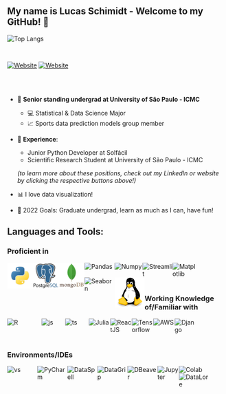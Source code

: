 ## My name is Lucas Schimidt - Welcome to my GitHub! 👋

![Top Langs](https://github-readme-stats.vercel.app/api/top-langs/?username=lschimidtc)

<br>

[![Website](https://img.shields.io/badge/My_Website_Portfolio-9cf?style=for-the-badge)](https://lucasschimidtc.github.io/)
[![Website](https://img.shields.io/badge/linkedin-%230077B5.svg?&style=for-the-badge&logo=linkedin&logoColor=white)](https://www.linkedin.com/in/lucasschimidtc/)

<br>
<br>

- 📍 **Senior standing undergrad at University of São Paulo - ICMC** 
  - 💻 Statistical & Data Science Major
  - 📈 Sports data prediction models group member

- 🧪 **Experience**:
  - Junior Python Developer at Solfácil
  - Scientific Research Student at University of São Paulo - ICMC

  *(to learn more about these positions, check out my LinkedIn or website by clicking the respective buttons above!)*

- 📊 I love data visualization!
- 🥅 2022 Goals: Graduate undergrad, learn as much as I can, have fun!

## Languages and Tools:

### **Proficient in**

<img align="left" alt="Python" width="60px" src="https://raw.githubusercontent.com/github/explore/80688e429a7d4ef2fca1e82350fe8e3517d3494d/topics/python/python.png" />

<img align="left" alt="PostgreSQL" width="60px" src="https://raw.githubusercontent.com/devicons/devicon/master/icons/postgresql/postgresql-original-wordmark.svg" />

<img align="left" alt="MongoDB" width="60px" src="https://raw.githubusercontent.com/devicons/devicon/master/icons/mongodb/mongodb-original-wordmark.svg" />

<img align="left" alt="Pandas" width="70px" src="https://numfocus.org/wp-content/uploads/2016/07/pandas-logo-300.png" />

<img align="left" alt="Numpy" width="65px" src="https://user-images.githubusercontent.com/50221806/86498201-a8bd8680-bd39-11ea-9d08-66b610a8dc01.png" />

<img align="left" alt="Streamlit" width="70px" src="https://assets.website-files.com/5dc3b47ddc6c0c2a1af74ad0/5e181828ba9f9e92b6ebc6e7_RGB_Logomark_Color_Light_Bg.png" />

<img align="left" alt="Matplotlib" width="55px" src="https://upload.wikimedia.org/wikipedia/commons/thumb/0/01/Created_with_Matplotlib-logo.svg/1024px-Created_with_Matplotlib-logo.svg.png" />

<img align="left" alt="Seaborn" width="70px" src="https://external-content.duckduckgo.com/iu/?u=https%3A%2F%2Fuser-images.githubusercontent.com%2F315810%2F92254613-279c8000-ee9f-11ea-9b73-5622a7d95f3f.png&f=1&nofb=1" />

<img align="left" alt="Linux" width="70px" src="https://raw.githubusercontent.com/devicons/devicon/master/icons/linux/linux-original.svg" />

<br>
<br>
<br>

### **Working Knowledge of/Familiar with**

<img align="left" alt="R" width="80px" src="https://external-content.duckduckgo.com/iu/?u=https%3A%2F%2Fi.pinimg.com%2Foriginals%2Fef%2F1f%2F99%2Fef1f99172b45de57dca224308f721c6e.png&f=1&nofb=1" />

<img align="left" alt="js" width="55px" src="https://external-content.duckduckgo.com/iu/?u=https%3A%2F%2Fcdn.freebiesupply.com%2Flogos%2Fthumbs%2F2x%2Fjavascript-logo.png&f=1&nofb=1" />

<img align="left" alt="ts" width="55px" src="https://cdn.icon-icons.com/icons2/2415/PNG/512/typescript_original_logo_icon_146317.png" />

<img align="left" alt="Julia" width="50px" src="https://avatars.githubusercontent.com/u/743164?s=200&v=4" />

<img align="left" alt="ReactJS" width="50px" src="https://upload.wikimedia.org/wikipedia/commons/thumb/a/a7/React-icon.svg/512px-React-icon.svg.png" />

<img align="left" alt="Tensorflow" width="50px" src="https://avatars.githubusercontent.com/u/15658638?s=200&v=4" />

<img align="left" alt="AWS" width="50px" src="https://avatars.githubusercontent.com/u/2232217?s=200&v=4" />

<img align="left" alt="Django" width="50px" src="https://avatars.githubusercontent.com/u/27804?s=200&v=4" />

<br>
<br>
<br>

### **Environments/IDEs**

<img align="left" alt="vs" width="70px" src="https://external-content.duckduckgo.com/iu/?u=https%3A%2F%2Fd2eip9sf3oo6c2.cloudfront.net%2Ftags%2Fimages%2F000%2F001%2F280%2Flandscape%2Fvscode-logo.png&f=1&nofb=1" />

<img align="left" alt="PyCharm" width="70px" src="https://upload.wikimedia.org/wikipedia/commons/thumb/1/1d/PyCharm_Icon.svg/512px-PyCharm_Icon.svg.png?20200803065702" />

<img align="left" alt="DataSpell" width="70px" src="https://www.i-programmer.info/images/stories/News/2021/sept/A/dataspell.jpg" />

<img align="left" alt="DataGrip" width="70px" src="https://upload.wikimedia.org/wikipedia/commons/thumb/c/c9/DataGrip.svg/70px-DataGrip.svg.png?20180410164735" />

<img align="left" alt="DBeaver" width="70px" src="https://dbeaver.com/img/dbeaver-head.png" />

<img align="left" alt="Jupyter" width="50px" src="https://upload.wikimedia.org/wikipedia/commons/thumb/3/38/Jupyter_logo.svg/1200px-Jupyter_logo.svg.png" />

<img align="left" alt="Colab" width="70px" src="https://colab.research.google.com/img/colab_favicon_256px.png" />

<img align="left" alt="DataLore" width="70px" src="https://gdm-catalog-fmapi-prod.imgix.net/ProductLogo/80799f4b-03de-470c-9888-25f548b51a0b.png?auto=format&size=150" />

[linkedin]: https://www.linkedin.com/in/lucasschimidtc/
